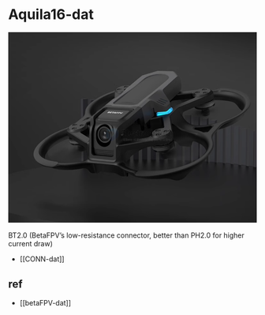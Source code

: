
# Aquila16-dat

![](2025-09-12-13-24-29.png)

BT2.0 (BetaFPV’s low-resistance connector, better than PH2.0 for higher current draw)

- [[CONN-dat]]

## ref 

- [[betaFPV-dat]]